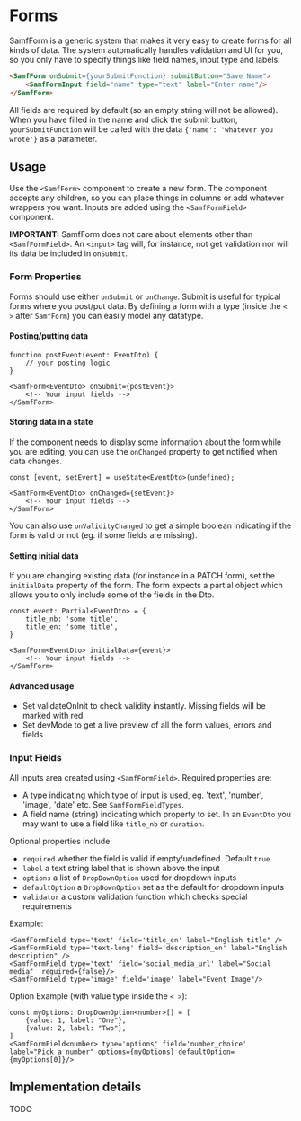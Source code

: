 
# Forms

SamfForm is a generic system that makes it very easy to create forms for all kinds of data. The system automatically handles validation and UI for you, so you only have to specify things like field names, input type and labels:

```html
<SamfForm onSubmit={yourSubmitFunction} submitButton="Save Name">
    <SamfFormInput field="name" type="text" label="Enter name"/>
</SamfForm>
```

All fields are required by default (so an empty string will not be allowed). When you have filled in the name and click the submit button, `yourSubmitFunction` will be called with the data `{'name': 'whatever you wrote'}` as a parameter.

## Usage

Use the `<SamfForm>` component to create a new form. The component accepts any children, so you can place things in columns or add whatever wrappers you want. Inputs are added using the `<SamfFormField>` component. 

**IMPORTANT:** SamfForm does not care about elements other than `<SamfFormField>`. An `<input>` tag will, for instance, not get validation nor will its data be included in `onSubmit`. 

### Form Properties

Forms should use either `onSubmit` or `onChange`. Submit is useful for typical forms where you post/put data. By defining a form with a type (inside the `< >` after `SamfForm`) you can easily model any datatype.

#### Posting/putting data
```tsx
function postEvent(event: EventDto) {
    // your posting logic
}
```

```tsx
<SamfForm<EventDto> onSubmit={postEvent}>
    <!-- Your input fields -->
</SamfForm>
```

#### Storing data in a state

If the component needs to display some information about the form while you are editing, you can use the `onChanged` property to get notified when data changes. 

```tsx
const [event, setEvent] = useState<EventDto>(undefined);
```
```tsx
<SamfForm<EventDto> onChanged={setEvent}>
    <!-- Your input fields -->
</SamfForm>
```

You can also use `onValidityChanged` to get a simple boolean indicating if the form is valid or not (eg. if some fields are missing). 

#### Setting initial data

If you are changing existing data (for instance in a PATCH form), set the `initialData` property of the form. The form expects a partial object which allows you to only include some of the fields in the Dto.

```tsx
const event: Partial<EventDto> = {
    title_nb: 'some title',
    title_en: 'some title',
}
```
```tsx
<SamfForm<EventDto> initialData={event}>
    <!-- Your input fields -->
</SamfForm>
```

#### Advanced usage

- Set validateOnInit to check validity instantly. Missing fields will be marked with red.
- Set devMode to get a live preview of all the form values, errors and fields

### Input Fields

All inputs area created using `<SamfFormField>`. Required properties are:
- A type indicating which type of input is used, eg. 'text', 'number', 'image', 'date' etc. See `SamfFormFieldTypes`. 
- A field name (string) indicating which property to set. In an `EventDto` you may want to use a field like `title_nb` or `duration`. 

Optional properties include:
- `required` whether the field is valid if empty/undefined. Default `true`.
- `label` a text string label that is shown above the input
- `options` a list of `DropDownOption` used for dropdown inputs
- `defaultOption` a `DropDownOption` set as the default for dropdown inputs
- `validator` a custom validation function which checks special requirements

Example:

```tsx
<SamfFormField type='text' field='title_en' label="English title" />
<SamfFormField type='text-long' field='description_en' label="English description" />
<SamfFormField type='text' field='social_media_url' label="Social media"  required={false}/>
<SamfFormField type='image' field='image' label="Event Image"/>
```

Option Example (with value type inside the `< >`):

```tsx
const myOptions: DropDownOption<number>[] = [
    {value: 1, label: "One"},
    {value: 2, label: "Two"},
]
<SamfFormField<number> type='options' field='number_choice' label="Pick a number" options={myOptions} defaultOption={myOptions[0]}/>
```

## Implementation details

TODO
